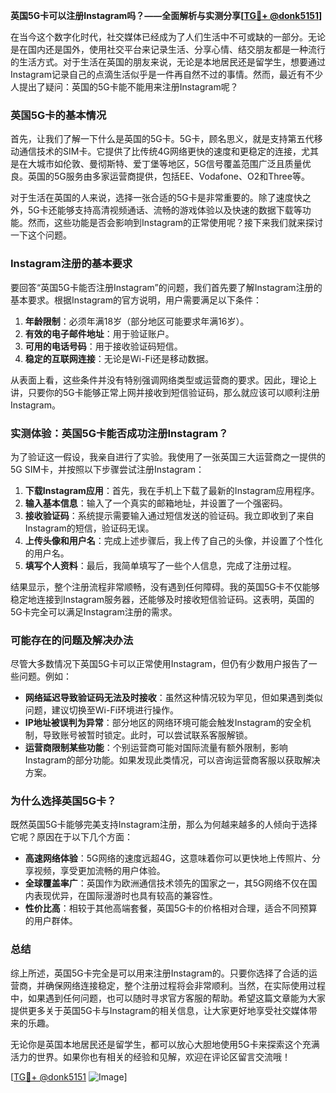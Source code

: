 **英国5G卡可以注册Instagram吗？——全面解析与实测分享[[TG💪+ @donk5151](https://t.me/s/donk5151)]**

在当今这个数字化时代，社交媒体已经成为了人们生活中不可或缺的一部分。无论是在国内还是国外，使用社交平台来记录生活、分享心情、结交朋友都是一种流行的生活方式。对于生活在英国的朋友来说，无论是本地居民还是留学生，想要通过Instagram记录自己的点滴生活似乎是一件再自然不过的事情。然而，最近有不少人提出了疑问：英国的5G卡能不能用来注册Instagram呢？

### **英国5G卡的基本情况**

首先，让我们了解一下什么是英国的5G卡。5G卡，顾名思义，就是支持第五代移动通信技术的SIM卡。它提供了比传统4G网络更快的速度和更稳定的连接，尤其是在大城市如伦敦、曼彻斯特、爱丁堡等地区，5G信号覆盖范围广泛且质量优良。英国的5G服务由多家运营商提供，包括EE、Vodafone、O2和Three等。

对于生活在英国的人来说，选择一张合适的5G卡是非常重要的。除了速度快之外，5G卡还能够支持高清视频通话、流畅的游戏体验以及快速的数据下载等功能。然而，这些功能是否会影响到Instagram的正常使用呢？接下来我们就来探讨一下这个问题。

### **Instagram注册的基本要求**

要回答“英国5G卡能否注册Instagram”的问题，我们首先要了解Instagram注册的基本要求。根据Instagram的官方说明，用户需要满足以下条件：

1. **年龄限制**：必须年满18岁（部分地区可能要求年满16岁）。
2. **有效的电子邮件地址**：用于验证账户。
3. **可用的电话号码**：用于接收验证码短信。
4. **稳定的互联网连接**：无论是Wi-Fi还是移动数据。

从表面上看，这些条件并没有特别强调网络类型或运营商的要求。因此，理论上讲，只要你的5G卡能够正常上网并接收到短信验证码，那么就应该可以顺利注册Instagram。

### **实测体验：英国5G卡能否成功注册Instagram？**

为了验证这一假设，我亲自进行了实验。我使用了一张英国三大运营商之一提供的5G SIM卡，并按照以下步骤尝试注册Instagram：

1. **下载Instagram应用**：首先，我在手机上下载了最新的Instagram应用程序。
2. **输入基本信息**：输入了一个真实的邮箱地址，并设置了一个强密码。
3. **接收验证码**：系统提示需要输入通过短信发送的验证码。我立即收到了来自Instagram的短信，验证码无误。
4. **上传头像和用户名**：完成上述步骤后，我上传了自己的头像，并设置了个性化的用户名。
5. **填写个人资料**：最后，我简单填写了一些个人信息，完成了注册过程。

结果显示，整个注册流程非常顺畅，没有遇到任何障碍。我的英国5G卡不仅能够稳定地连接到Instagram服务器，还能够及时接收短信验证码。这表明，英国的5G卡完全可以满足Instagram注册的需求。

### **可能存在的问题及解决办法**

尽管大多数情况下英国5G卡可以正常使用Instagram，但仍有少数用户报告了一些问题。例如：

- **网络延迟导致验证码无法及时接收**：虽然这种情况较为罕见，但如果遇到类似问题，建议切换至Wi-Fi环境进行操作。
- **IP地址被误判为异常**：部分地区的网络环境可能会触发Instagram的安全机制，导致账号被暂时锁定。此时，可以尝试联系客服解锁。
- **运营商限制某些功能**：个别运营商可能对国际流量有额外限制，影响Instagram的部分功能。如果发现此类情况，可以咨询运营商客服以获取解决方案。

### **为什么选择英国5G卡？**

既然英国5G卡能够完美支持Instagram注册，那么为何越来越多的人倾向于选择它呢？原因在于以下几个方面：

- **高速网络体验**：5G网络的速度远超4G，这意味着你可以更快地上传照片、分享视频，享受更加流畅的用户体验。
- **全球覆盖率广**：英国作为欧洲通信技术领先的国家之一，其5G网络不仅在国内表现优异，在国际漫游时也具有较高的兼容性。
- **性价比高**：相较于其他高端套餐，英国5G卡的价格相对合理，适合不同预算的用户群体。

### **总结**

综上所述，英国5G卡完全是可以用来注册Instagram的。只要你选择了合适的运营商，并确保网络连接稳定，整个注册过程将会非常顺利。当然，在实际使用过程中，如果遇到任何问题，也可以随时寻求官方客服的帮助。希望这篇文章能为大家提供更多关于英国5G卡与Instagram的相关信息，让大家更好地享受社交媒体带来的乐趣。

无论你是英国本地居民还是留学生，都可以放心大胆地使用5G卡来探索这个充满活力的世界。如果你也有相关的经验和见解，欢迎在评论区留言交流哦！

[[TG💪+ @donk5151](https://t.me/s/donk5151) ![Image](https://i.postimg.cc/rwNCRYN7/Snipaste-2025-04-30-17-27-05.png)]